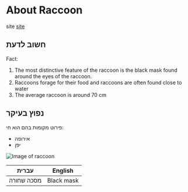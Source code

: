 # About Raccoon
site [site](https://a-z-animals.com/animals/raccoon/)
## חשוב לדעת

Fact:

1.  The most distinctive feature of the raccoon is the black mask found around the eyes of the raccoon. 
2.  Raccoons forage for their food and raccoons are often found close to water
3.  The average raccoon is around 70 cm

## נפוץ בעיקר

פירוט מקומות בהם הוא חי:
- אירופה
- יפן

![Image of raccoon](https://a-z-animals.com/media/animals/images/470x370/raccoon9.jpg)

עברית | English
-------|--------
מסכה שחורה | Black mask 
